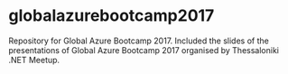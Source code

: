 # globalazurebootcamp2017
Repository for Global Azure Bootcamp 2017.
Included the slides of the presentations of Global Azure Bootcamp 2017 organised by Thessaloniki .NET Meetup.

